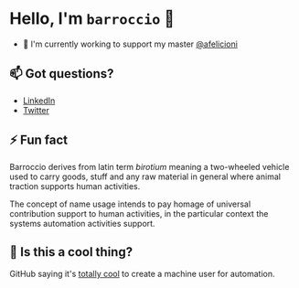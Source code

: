 # Hello, I'm `barroccio` 🤖
- 🔭 I'm currently working to support my master [@afelicioni](https://github.com/afelicioni)

## 📫 Got questions?
- [LinkedIn](https://www.linkedin.com/in/afelicioni)
- [Twitter](https://twitter.com/afelicioni)

## ⚡ Fun fact
Barroccio derives from latin term _birotium_ meaning a two-wheeled vehicle used to carry goods, stuff and any raw material in general where animal traction supports human activities.

The concept of name usage intends to pay homage of universal contribution support to human activities, in the particular context the systems automation activities support.

## 🤔 Is this a cool thing?
GitHub saying it's [totally cool](https://docs.github.com/en/developers/overview/managing-deploy-keys#machine-users) to create a machine user for automation.

